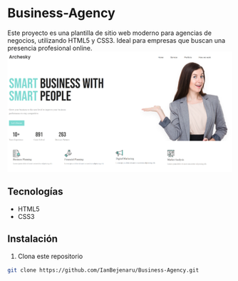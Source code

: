 # Business-Agency
Este proyecto es una plantilla de sitio web moderno para agencias de negocios, utilizando HTML5 y CSS3. Ideal para empresas que buscan una presencia profesional online.
![Screenshot](img/paginaWEB_Business-Agency.png)

## Tecnologías
- HTML5
- CSS3

## Instalación
1. Clona este repositorio
```bash
git clone https://github.com/IanBejenaru/Business-Agency.git